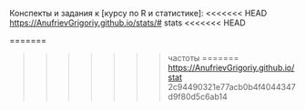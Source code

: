 Конспекты и задания к [курсу по R и статистике]: 
<<<<<<< HEAD
https://AnufrievGrigoriy.github.io/stats/# stats
<<<<<<< HEAD

=======
>>>>>>> частоты
=======
https://AnufrievGrigoriy.github.io/stat
>>>>>>> 2c94490321e77acb0b4f4044347d9f80d5c6ab14
